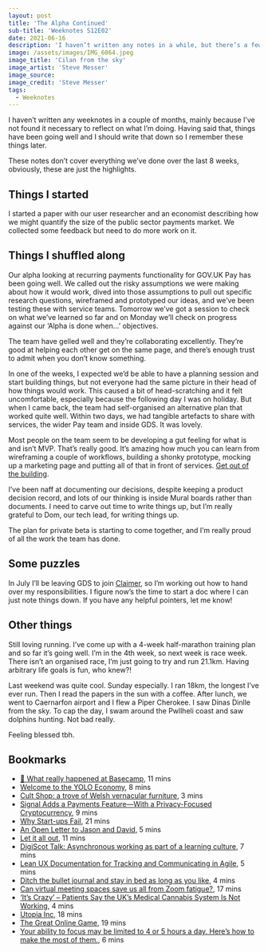 ```yaml
---
layout: post
title: 'The Alpha Continued'
sub-title: 'Weeknotes S12E02'
date: 2021-06-16
description: 'I haven’t written any notes in a while, but there’s a few things I should jot down about the alpha.'
image: /assets/images/IMG_6064.jpeg
image_title: 'Cilan from the sky'
image_artist: 'Steve Messer'
image_source:
image_credit: 'Steve Messer'
tags:
  - Weeknotes
---
```


I haven’t written any weeknotes in a couple of months, mainly because I’ve not found it necessary to reflect on what I’m doing. Having said that, things have been going well and I should write that down so I remember these things later.

These notes don’t cover everything we’ve done over the last 8 weeks, obviously, these are just the highlights.

## Things I started

I started a paper with our user researcher and an economist describing how we might quantify the size of the public sector payments market. We collected some feedback but need to do more work on it.

## Things I shuffled along

Our alpha looking at recurring payments functionality for GOV.UK Pay has been going well. We called out the risky assumptions we were making about how it would work, dived into those assumptions to pull out specific research questions, wireframed and prototyped our ideas, and we’ve been testing these with service teams. Tomorrow we’ve got a session to check on what we’ve learned so far and on Monday we’ll check on progress against our ‘Alpha is done when…’ objectives.

The team have gelled well and they’re collaborating excellently. They’re good at helping each other get on the same page, and there’s enough trust to admit when you don’t know something.

In one of the weeks, I expected we’d be able to have a planning session and start building things, but not everyone had the same picture in their head of how things would work. This caused a bit of head-scratching and it felt uncomfortable, especially because the following day I was on holiday. But when I came back, the team had self-organised an alternative plan that worked quite well. Within two days, we had tangible artefacts to share with services, the wider Pay team and inside GDS. It was lovely.

Most people on the team seem to be developing a gut feeling for what is and isn’t MVP. That’s really good. It’s amazing how much you can learn from wireframing a couple of workflows, building a shonky prototype, mocking up a marketing page and putting all of that in front of services. [Get out of the building](https://www.inc.com/steve-blank/key-to-success-getting-out-of-building.html).

I’ve been naff at documenting our decisions, despite keeping a product decision record, and lots of our thinking is inside Mural boards rather than documents. I need to carve out time to write things up, but I’m really grateful to Dom, our tech lead, for writing things up.

The plan for private beta is starting to come together, and I’m really proud of all the work the team has done.

## Some puzzles

In July I’ll be leaving GDS to join [Claimer](https://claimer.com/), so I’m working out how to hand over my responsibilities. I figure now’s the time to start a doc where I can just note things down. If you have any helpful pointers, let me know!

## Other things

Still loving running. I’ve come up with a 4-week half-marathon training plan and so far it’s going well. I’m in the 4th week, so next week is race week. There isn’t an organised race, I’m just going to try and run 21.1km. Having arbitrary life goals is fun, who knew?!

Last weekend was quite cool. Sunday especially. I ran 18km, the longest I’ve ever run. Then I read the papers in the sun with a coffee. After lunch, we went to Caernarfon airport and I flew a Piper Cherokee. I saw Dinas Dinlle from the sky. To cap the day, I swam around the Pwllheli coast and saw dolphins hunting. Not bad really.

Feeling blessed tbh.

## Bookmarks

- [🚨 What really happened at Basecamp](https://www.platformer.news/p/-what-really-happened-at-basecamp), 11 mins
- [Welcome to the YOLO Economy](https://www.nytimes.com/2021/04/21/technology/welcome-to-the-yolo-economy.html), 8 mins
- [Cult Shop: a trove of Welsh vernacular furniture](https://www.ft.com/content/910fb195-74d7-4009-b36b-b570d851e632), 3 mins
- [Signal Adds a Payments Feature—With a Privacy-Focused Cryptocurrency](https://www.wired.com/story/signal-mobilecoin-payments-messaging-cryptocurrency/), 9 mins
- [Why Start-ups Fail](https://hbr.org/2021/05/why-start-ups-fail), 21 mins
- [An Open Letter to Jason and David](https://janeyang.org/2021/04/27/an-open-letter-to-jason-and-david/), 5 mins
- [Let it all out](https://world.hey.com/dhh/let-it-all-out-78485e8e), 11 mins
- [DigiScot Talk: Asynchronous working as part of a learning culture](https://rogerswannell.com/blog/digiscot-talk-asynchronous-working-as-part-of-a-learning-culture/), 7 mins
- [Lean UX Documentation for Tracking and Communicating in Agile](https://www.nngroup.com/articles/lean-agile-documentation/), 5 mins
- [Ditch the bullet journal and stay in bed as long as you like](https://on.ft.com/3b8y0pp), 4 mins
- [Can virtual meeting spaces save us all from Zoom fatigue?](https://www.theguardian.com/technology/2021/may/08/work-can-virtual-meeting-spaces-save-us-all-from-zoom-fatigue), 17 mins
- [‘It’s Crazy’ – Patients Say the UK’s Medical Cannabis System Is Not Working](https://www.vice.com/en/article/z3xmye/uk-medical-cannabis-production-prescription), 4 mins
- [Utopia Inc](https://aeon.co/essays/like-start-ups-most-intentional-communities-fail-why), 18 mins
- [The Great Online Game](https://www.notboring.co/p/the-great-online-game), 19 mins
- [Your ability to focus may be limited to 4 or 5 hours a day. Here’s how to make the most of them.](https://www.washingtonpost.com/lifestyle/wellness/productivity-focus-work-tips/2021/05/31/07453934-bfd0-11eb-b26e-53663e6be6ff_story.html), 6 mins

